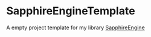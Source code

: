 # SapphireEngineTemplate
A empty project template for my library [SapphireEngine](https://github.com/SabeDoesThings/SapphireEngine)
